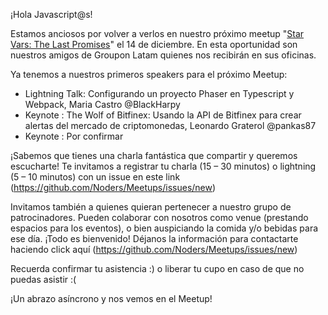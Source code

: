 ¡Hola Javascript@s!

Estamos anciosos por volver a verlos en nuestro próximo meetup "[Star Vars: The Last Promises](https://www.meetup.com/es-ES/NodersJS/events/239484529/)"  el 14 de diciembre. En esta oportunidad son nuestros amigos de Groupon Latam quienes nos recibirán en sus oficinas.

Ya tenemos a nuestros primeros speakers para el próximo Meetup:

- Lightning Talk: Configurando un proyecto Phaser en Typescript y Webpack, Maria Castro @BlackHarpy
- Keynote : The Wolf of Bitfinex: Usando la API de Bitfinex para crear alertas del mercado de criptomonedas, Leonardo Graterol @pankas87
- Keynote : Por confirmar

¡Sabemos que tienes una charla fantástica que compartir y queremos escucharte! Te invitamos a registrar tu charla (15 – 30 minutos) o lightning (5 – 10 minutos) con un issue en este link (https://github.com/Noders/Meetups/issues/new)

Invitamos también a quienes quieran pertenecer a nuestro grupo de patrocinadores. Pueden colaborar con nosotros como venue (prestando espacios para los eventos),  o bien auspiciando la comida y/o bebidas para ese día. ¡Todo es bienvenido! Déjanos la información para contactarte haciendo click aquí (https://github.com/Noders/Meetups/issues/new) 

Recuerda confirmar tu asistencia :) o liberar tu cupo en caso de que no puedas asistir :(

¡Un abrazo asíncrono y nos vemos en el Meetup!
